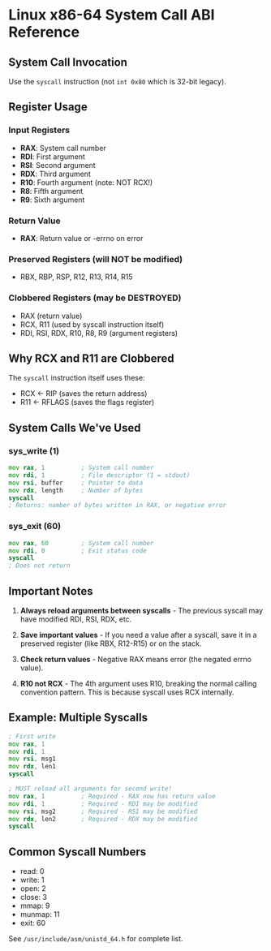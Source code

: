 # Linux x86-64 System Call ABI Reference

## System Call Invocation

Use the `syscall` instruction (not `int 0x80` which is 32-bit legacy).

## Register Usage

### Input Registers
- **RAX**: System call number
- **RDI**: First argument
- **RSI**: Second argument  
- **RDX**: Third argument
- **R10**: Fourth argument (note: NOT RCX!)
- **R8**: Fifth argument
- **R9**: Sixth argument

### Return Value
- **RAX**: Return value or -errno on error

### Preserved Registers (will NOT be modified)
- RBX, RBP, RSP, R12, R13, R14, R15

### Clobbered Registers (may be DESTROYED)
- RAX (return value)
- RCX, R11 (used by syscall instruction itself)
- RDI, RSI, RDX, R10, R8, R9 (argument registers)

## Why RCX and R11 are Clobbered

The `syscall` instruction itself uses these:
- RCX ← RIP (saves the return address)
- R11 ← RFLAGS (saves the flags register)

## System Calls We've Used

### sys_write (1)
```asm
mov rax, 1          ; System call number
mov rdi, 1          ; File descriptor (1 = stdout)
mov rsi, buffer     ; Pointer to data
mov rdx, length     ; Number of bytes
syscall
; Returns: number of bytes written in RAX, or negative error
```

### sys_exit (60)
```asm
mov rax, 60         ; System call number
mov rdi, 0          ; Exit status code
syscall
; Does not return
```

## Important Notes

1. **Always reload arguments between syscalls** - The previous syscall may have modified RDI, RSI, RDX, etc.

2. **Save important values** - If you need a value after a syscall, save it in a preserved register (like RBX, R12-R15) or on the stack.

3. **Check return values** - Negative RAX means error (the negated errno value).

4. **R10 not RCX** - The 4th argument uses R10, breaking the normal calling convention pattern. This is because syscall uses RCX internally.

## Example: Multiple Syscalls
```asm
; First write
mov rax, 1
mov rdi, 1
mov rsi, msg1
mov rdx, len1
syscall

; MUST reload all arguments for second write!
mov rax, 1          ; Required - RAX now has return value
mov rdi, 1          ; Required - RDI may be modified  
mov rsi, msg2       ; Required - RSI may be modified
mov rdx, len2       ; Required - RDX may be modified
syscall
```

## Common Syscall Numbers
- read: 0
- write: 1
- open: 2
- close: 3
- mmap: 9
- munmap: 11
- exit: 60

See `/usr/include/asm/unistd_64.h` for complete list.